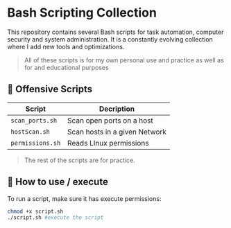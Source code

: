 # Bash Scripting Collection

This repository contains several Bash scripts for task automation, computer security and system administration. It is a constantly evolving collection where I add new tools and optimizations.

> All of these scripts is for my own personal use and practice as well as for and educational purposes

## 👾 Offensive Scripts 
| Script | Decription |
|--------|------------|
| `scan_ports.sh` | Scan open ports on a host |
| `hostScan.sh` | Scan hosts in a given Network  |
| `permissions.sh`| Reads LInux permissions |

> The rest of the scripts are for practice. 


## 🚀 How to use / execute
To run a script, make sure it has execute permissions:
```bash
chmod +x script.sh 
./script.sh #execute the script 
```
